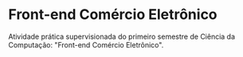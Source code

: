 # Front-end Comércio Eletrônico
Atividade prática supervisionada do primeiro semestre de Ciência da Computação: "Front-end Comércio Eletrônico".
